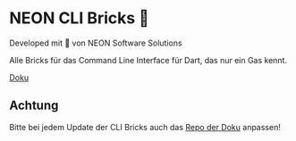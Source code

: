 # NEON CLI Bricks 🧱

Developed mit 💙 von NEON Software Solutions

Alle Bricks für das Command Line Interface für Dart, das nur ein Gas kennt.

[Doku](https://docs.page/NEON-Software-Solutions/NEON_cli_docs/add_new_brick)

## Achtung

Bitte bei jedem Update der CLI Bricks auch das [Repo der Doku](https://github.com/NEON-Software-Solutions/NEON_cli_docs) anpassen!
